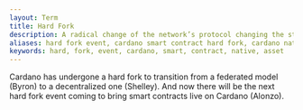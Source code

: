 ```yaml
---
layout: Term
title: Hard Fork 
description: A radical change of the network’s protocol changing the state of operational flow from one model to a completely different one.
aliases: hard fork event, cardano smart contract hard fork, cardano native asset hard fork event, cardano goguen
keywords: hard, fork, event, cardano, smart, contract, native, asset
---
```


Cardano has undergone a hard fork to transition from a federated model (Byron) to a decentralized one (Shelley). And now there will be the next hard fork event coming to bring smart contracts live on Cardano (Alonzo).